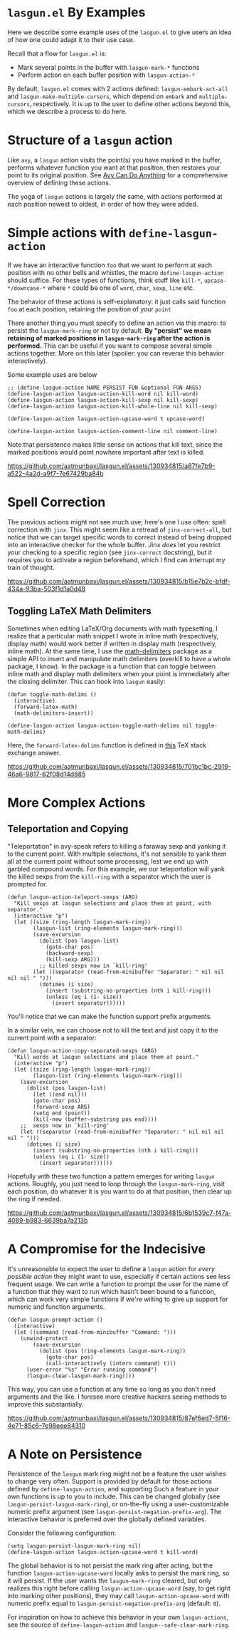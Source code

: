 `lasgun.el` By Examples
=======================
Here we describe some example uses of the `lasgun.el` to give users an idea of how one could adapt it to their use case.

Recall that a flow for `lasgun.el` is:

-   Mark several points in the buffer with  `lasgun-mark-*` functions
-   Perform action on each buffer position with `lasgun-action-*`

By default, `lasgun.el` comes with 2 actions defined: `lasgun-embark-act-all` and `lasgun-make-multiple-cursors`, which depend on `embark` and `multiple-cursors`, respectively.
It is up to the user to define other actions beyond this, which we describe a process to do here.


<a id="orgf18b59d"></a>

# Structure of a `lasgun` action

Like `avy`, a `lasgun` action visits the point(s) you have marked in the buffer, performs whatever function you want at that position, then restores your point to its original position. See [Avy Can Do Anything](https://karthinks.com/software/avy-can-do-anything/) for a comprehensive overview of defining these actions.

The yoga of `lasgun` actions is largely the same, with actions performed at each position newest to oldest, in order of how they were added.


<a id="orgf8d7b6c"></a>

# Simple actions with `define-lasgun-action`

If we have an interactive function `foo` that we want to perform at each position with no other bells and whistles, the macro `define-lasgun-action` should suffice.
For these types of functions, think stuff like `kill-*`, `upcase-*/downcase-*` where `*` could be one of `word`, `char`, `sexp`, `line` etc.

The behavior of these actions is self-explanatory: it just calls said function `foo` at each position, retaining the position of your `point`

There another thing you must specify to define an action via this macro: to persist the `lasgun-mark-ring` or not by default.
**By "persist" we mean retaining of marked positions in `lasgun-mark-ring` after the action is performed.**
This can be useful if you want to compose several simple actions together.
More on this later (spoiler: you can reverse this behavior interactively).

Some example uses are below

    ;; (define-lasgun-action NAME PERSIST FUN &optional FUN-ARGS)
    (define-lasgun-action lasgun-action-kill-word nil kill-word)
    (define-lasgun-action lasgun-action-kill-sexp nil kill-sexp)
    (define-lasgun-action lasgun-action-kill-whole-line nil kill-sexp)
    
    (define-lasgun-action lasgun-action-upcase-word t upcase-word)
    
    (define-lasgun-action lasgun-action-comment-line nil comment-line)

Note that persistence makes little sense on actions that kill text, since the marked positions would point nowhere important after text is killed.


https://github.com/aatmunbaxi/lasgun.el/assets/130934815/a87fe7b9-a522-4a2d-a9f7-7e67429ba84b



<a id="org1ad2936"></a>

# Spell Correction

The previous actions might not see much use; here's one I use often: spell correction with `jinx`.
This might seem like a retread of `jinx-correct-all`, but notice that we can target specific words to correct instead of being dropped into an interactive checker for the whole buffer.
Jinx *does* let you restrict your checking to a specific region (see `jinx-correct` docstring), but it requires you to activate a region beforehand, which I find can interrupt my train of thought.



https://github.com/aatmunbaxi/lasgun.el/assets/130934815/b15e7b2c-bfdf-434a-93ba-503f1d1a0d48


<a id="orgc1dfa42"></a>

## Toggling LaTeX Math Delimiters

Sometimes when editing LaTeX/Org documents with math typesetting, I realize that a particular math snippet I wrote in inline math (respectively, display math) would work better if written in display math (respectively, inline math).
At the same time, I use the [math-delimiters](https://github.com/oantolin/math-delimiters) package as a simple API to insert and manipulate math delimiters (overkill to have a whole package, I know).
In the package is a function that can toggle between inline math and display math delimiters when your point is immediately after the closing delimiter.
This can hook into `lasgun` easily:

    (defun toggle-math-delims ()
      (interactive)
      (forward-latex-math)
      (math-delimiters-insert))
    
    (define-lasgun-action lasgun-action-toggle-math-delims nil toggle-math-delims)

Here, the `forward-latex-delims` function is defined in [this](https://tex.stackexchange.com/a/52798) TeX stack exchange answer.



https://github.com/aatmunbaxi/lasgun.el/assets/130934815/701bc1bc-2919-46a6-9817-62f08d14d685


<a id="org6576e63"></a>

# More Complex Actions


<a id="orgbfab779"></a>

## Teleportation and Copying

"Teleportation" in avy-speak refers to killing a faraway sexp and yanking it to the current point.
With multiple selections, it's not sensible to yank them all at the current point without some processing, lest we end up with garbled compound words.
For this example, we our teleportation will yank the killed sexps from the `kill-ring` with a separator which the user is prompted for.

    (defun lasgun-action-teleport-sexps (ARG)
      "Kill sexps at lasgun selections and place them at point, with separator."
      (interactive "p")
      (let ((size (ring-length lasgun-mark-ring))
            (lasgun-list (ring-elements lasgun-mark-ring)))
            (save-excursion
              (dolist (pos lasgun-list)
                (goto-char pos)
                (backward-sexp)
                (kill-sexp ARG)))
              ;; killed sexps now in `kill-ring'
            (let ((separator (read-from-minibuffer "Separator: " nil nil nil nil " ")))
              (dotimes (i size)
                (insert (substring-no-properties (nth i kill-ring)))
                (unless (eq i (1- size))
                  (insert separator))))))

You'll notice that we can make the function support prefix arguments.

In a similar vein, we can choose not to kill the text and just copy it to the current point with a separator:

    (defun lasgun-action-copy-separated-sexps (ARG)
      "Kill words at lasgun selections and place them at point."
      (interactive "p")
      (let ((size (ring-length lasgun-mark-ring))
            (lasgun-list (ring-elements lasgun-mark-ring)))
        (save-excursion
          (dolist (pos lasgun-list)
            (let ((end nil)))
            (goto-char pos)
            (forward-sexp ARG)
            (setq end (point))
            (kill-new (buffer-substring pos end))))
        ;;  sexps now in `kill-ring'
        (let ((separator (read-from-minibuffer "Separator: " nil nil nil nil " ")))
          (dotimes (i size)
            (insert (substring-no-properties (nth i kill-ring)))
            (unless (eq i (1- size))
              (insert separator))))))

Hopefully with these two function a pattern emerges for writing `lasgun` actions.
Roughly, you just need to loop through the `lasgun-mark-ring`, visit each position, do whatever it is you want to do at that position, then clear up the ring if needed.


https://github.com/aatmunbaxi/lasgun.el/assets/130934815/6b1539c7-f47a-4069-b983-6639ba7a213b



<a id="org3650fa7"></a>

# A Compromise for the Indecisive

It's unreasonable to expect the user to define a `lasgun` action for *every possible action* they might want to use, especially if certain actions see less frequent usage.
We can write a function to prompt the user for the name of a function that they want to run which hasn't been bound to a function, which can work very simple functions if we're willing to give up support for numeric and function arguments.

    (defun lasgun-prompt-action ()
      (interactive)
      (let ((command (read-from-minibuffer "Command: ")))
        (unwind-protect
            (save-excursion
              (dolist (pos (ring-elements lasgun-mark-ring))
                (goto-char pos)
                (call-interactively (intern command) t)))
          (user-error "%s" "Error running command")
          (lasgun-clear-lasgun-mark-ring))))

This way, you can use a function at any time so long as you don't need arguments and the like.
I foresee more creative hackers seeing methods to improve this substantially.


https://github.com/aatmunbaxi/lasgun.el/assets/130934815/87ef6ed7-5f16-4e71-85c6-7e98eee84310


<a id="org5b82edf"></a>

# A Note on Persistence

Persistence of the `lasgun` mark ring might not be a feature the user wishes to change very often.
Support is provided by default for those actions defined by `define-lasgun-action`, and supporting Such a feature in your own functions is up to you to include.
This can be changed globally (see `lasgun-persist-lasgun-mark-ring`), or on-the-fly using a user-customizable numeric prefix argument (see `lasgun-persist-negation-prefix-arg`).
The interactive behavior is preferred over the globally defined variables.

Consider the following configuration:

    (setq lasgun-persist-lasgun-mark-ring nil)
    (define-lasgun-action lasgun-action-upcase-word t kill-word)

The global behavior is to not persist the mark ring after acting, but the function `lasgun-action-upcase-word` locally asks to persist the mark ring, so it will persist.
If the user wants the `lasgun-mark-ring` cleared, but only realizes this right before calling `lasgun-action-upcase-word` (say, to get right into marking other positions), they may call `lasgun-action-upcase-word` with numeric prefix equal to `lasgun-persist-negation-prefix-arg` (default: `0`).

For inspiration on how to achieve this behavior in your own `lasgun-actions`, see the source of `define-lasgun-action` and `lasgun--safe-clear-mark-ring`.

